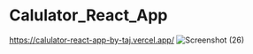 # Calulator_React_App
https://calulator-react-app-by-taj.vercel.app/
![Screenshot (26)](https://user-images.githubusercontent.com/111240245/236802336-8673d79f-cc58-489a-a46c-ec0803bdd90d.png)
